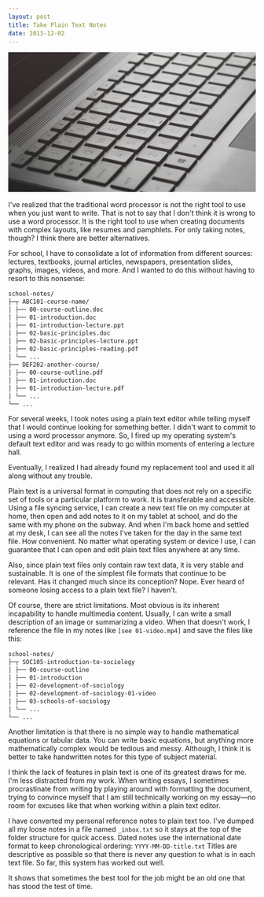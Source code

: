 ```yaml
---
layout: post
title: Take Plain Text Notes
date: 2013-12-02
---
```


![](/assets/posts/2013-12-02-take-plain-text-notes.jpg)

I've realized that the traditional word processor is not the right tool to use when you just want to write. That is not to say that I don't think it is wrong to use a word processor. It is the right tool to use when creating documents with complex layouts, like resumes and pamphlets. For only taking notes, though? I think there are better alternatives.

For school, I have to consolidate a lot of information from different sources: lectures, textbooks, journal articles, newspapers, presentation slides, graphs, images, videos, and more. And I wanted to do this without having to resort to this nonsense:

```
school-notes/
├─┬ ABC101-course-name/
│ ├── 00-course-outline.doc
│ ├── 01-introduction.doc
│ ├── 01-introduction-lecture.ppt
│ ├── 02-basic-principles.doc
│ ├── 02-basic-principles-lecture.ppt
│ ├── 02-basic-principles-reading.pdf
│ └── ...
├── DEF202-another-course/
│ ├── 00-course-outline.pdf
│ ├── 01-introduction.doc
│ ├── 01-introduction-lecture.pdf
│ └── ...
└── ...
```

For several weeks, I took notes using a plain text editor while telling myself that I would continue looking for something better.  I didn't want to commit to using a word processor anymore. So, I fired up my operating system's default text editor and was ready to go within moments of entering a lecture hall. 

Eventually, I realized I had already found my replacement tool and used it all along without any trouble.

Plain text is a universal format in computing that does not rely on a specific set of tools or a particular platform to work. It is transferable and accessible. Using a file syncing service, I can create a new text file on my computer at home, then open and add notes to it on my tablet at school, and do the same with my phone on the subway. And when I'm back home and settled at my desk, I can see all the notes I've taken for the day in the same text file. How convenient. No matter what operating system or device I use, I can guarantee that I can open and edit plain text files anywhere at any time.

Also, since plain text files only contain raw text data, it is very stable and sustainable. It is one of the simplest file formats that continue to be relevant. Has it changed much since its conception? Nope. Ever heard of someone losing access to a plain text file? I haven't.

Of course, there are strict limitations. Most obvious is its inherent incapability to handle multimedia content. Usually, I can write a small description of an image or summarizing a video. When that doesn't work, I reference the file in my notes like `[see 01-video.mp4]` and save the files like this:

```
school-notes/
├─┬ SOC105-introduction-to-sociology
│ ├── 00-course-outline
│ ├── 01-introduction
│ ├── 02-development-of-sociology
│ ├── 02-development-of-sociology-01-video
│ ├── 03-schools-of-sociology
│ └── ...
└── ...
```

Another limitation is that there is no simple way to handle mathematical equations or tabular data. You can write basic equations, but anything more mathematically complex would be tedious and messy. Although, I think it is better to take handwritten notes for this type of subject material.

I think the lack of features in plain text is one of its greatest draws for me. I'm less distracted from my work. When writing essays, I sometimes procrastinate from writing by playing around with formatting the document, trying to convince myself that I am still technically working on my essay—no room for excuses like that when working within a plain text editor.

I have converted my personal reference notes to plain text too. I've dumped all my loose notes in a file named `_inbox.txt` so it stays at the top of the folder structure for quick access. Dated notes use the international date format to keep chronological ordering: `YYYY-MM-DD-title.txt` Titles are descriptive as possible so that there is never any question to what is in each text file. So far, this system has worked out well.

It shows that sometimes the best tool for the job might be an old one that has stood the test of time.
